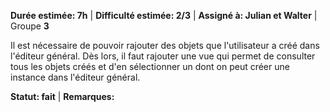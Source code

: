 **Durée estimée: 7h** | **Difficulté estimée: 2/3** | **Assigné à: Julian et Walter** | Groupe **3**

Il est nécessaire de pouvoir rajouter des objets que l'utilisateur a créé dans l'éditeur général. Dès lors, il faut rajouter une vue qui permet de consulter tous les objets créés et d'en sélectionner un dont on peut créer une instance dans l'éditeur général.

**Statut: fait** | **Remarques:**
